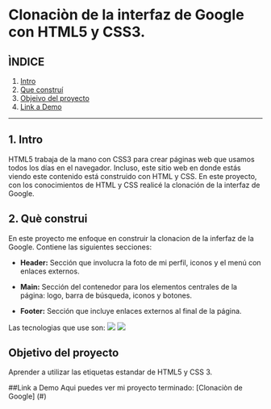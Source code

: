 # Clonaciòn de la interfaz de Google con HTML5 y CSS3.
## **ÌNDICE** 

1. [Intro](#)
2. [Que construí](#)
3. [Objeivo del proyecto](#)
4. [Link a Demo](#)

*********

## 1. Intro
HTML5 trabaja de la mano con CSS3 para crear páginas web que usamos todos los días en el navegador. Incluso, este sitio web en donde estás viendo este contenido está construido con HTML y CSS. En este proyecto, con los conocimientos de HTML y CSS realicé la clonación de la interfaz de Google.

## 2. Què construi
En este proyecto me enfoque en construir la clonacion de la inferfaz de la Google.
Contiene las siguientes secciones:

* **Header:** Sección que involucra la foto de mi perfil, iconos y el menú con enlaces externos.
  
* **Main:** Sección del contenedor para los elementos centrales de la página: logo, barra de búsqueda, iconos y botones.

* **Footer:** Sección que incluye enlaces externos al final de la página.

Las tecnologias que use son:
<img src="https://img.shields.io/badge/HTML5-E34F26?style=for-the-badge&logo=html5&logoColor=white" />
<img src="https://img.shields.io/badge/CSS3-1572B6?style=for-the-badge&logo=css3&logoColor=white" />

## Objetivo del proyecto
Aprender a utilizar las etiquetas estandar de HTML5 y CSS 3.

##Link a Demo
Aqui puedes ver mi proyecto terminado: [Clonaciòn de Google] (#)

